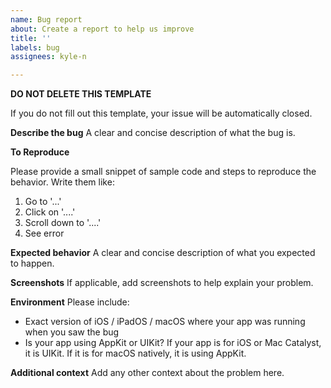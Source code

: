 ```yaml
---
name: Bug report
about: Create a report to help us improve
title: ''
labels: bug
assignees: kyle-n

---
```


**DO NOT DELETE THIS TEMPLATE**

If you do not fill out this template, your issue will be automatically closed. 

**Describe the bug**
A clear and concise description of what the bug is.

**To Reproduce**

Please provide a small snippet of sample code and steps to reproduce the behavior. Write them like:

1. Go to '...'
2. Click on '....'
3. Scroll down to '....'
4. See error

**Expected behavior**
A clear and concise description of what you expected to happen.

**Screenshots**
If applicable, add screenshots to help explain your problem.

**Environment**
Please include:
- Exact version of iOS / iPadOS / macOS where your app was running when you saw the bug
- Is your app using AppKit or UIKit? If your app is for iOS or Mac Catalyst, it is UIKit. If it is for macOS natively, it is using AppKit.

**Additional context**
Add any other context about the problem here.
